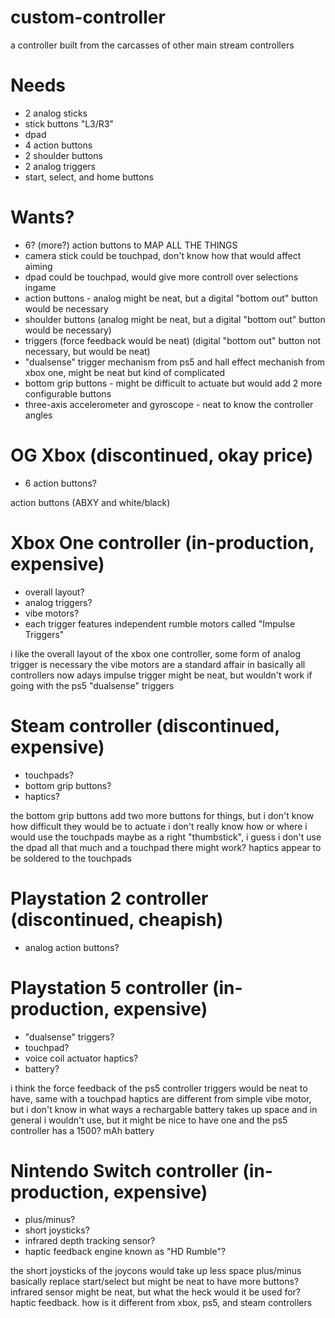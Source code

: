 # custom-controller
a controller built from the carcasses of other main stream controllers

# Needs
* 2 analog sticks
* stick buttons "L3/R3"
* dpad
* 4 action buttons
* 2 shoulder buttons
* 2 analog triggers
* start, select, and home buttons

# Wants?
* 6? (more?) action buttons to MAP ALL THE THINGS
* camera stick could be touchpad, don't know how that would affect aiming
* dpad could be touchpad, would give more controll over selections ingame
* action buttons - analog might be neat, but a digital "bottom out" button would be necessary
* shoulder buttons (analog might be neat, but a digital "bottom out" button would be necessary)
* triggers (force feedback would be neat) (digital "bottom out" button not necessary, but would be neat)
* "dualsense" trigger mechanism from ps5 and hall effect mechanish from xbox one, might be neat but kind of complicated
* bottom grip buttons - might be difficult to actuate but would add 2 more configurable buttons
* three-axis accelerometer and gyroscope - neat to know the controller angles

# OG Xbox (discontinued, okay price)
* 6 action buttons?

action buttons (ABXY and white/black)

# Xbox One controller (in-production, expensive)
* overall layout?
* analog triggers?
* vibe motors?
* each trigger features independent rumble motors called "Impulse Triggers"

i like the overall layout of the xbox one controller, some form of analog trigger is necessary
the vibe motors are a standard affair in basically all controllers now adays
impulse trigger might be neat, but wouldn't work if going with the ps5 "dualsense" triggers

# Steam controller (discontinued, expensive)
* touchpads?
* bottom grip buttons?
* haptics?

the bottom grip buttons add two more buttons for things, but i don't know how difficult they would be to actuate
i don't really know how or where i would use the touchpads
maybe as a right "thumbstick", i guess i don't use the dpad all that much and a touchpad there might work?
haptics appear to be soldered to the touchpads

# Playstation 2 controller (discontinued, cheapish)
* analog action buttons?

# Playstation 5 controller (in-production, expensive)
* "dualsense" triggers?
* touchpad?
* voice coil actuator haptics?
* battery?

i think the force feedback of the ps5 controller triggers would be neat to have, same with a touchpad
haptics are different from simple vibe motor, but i don't know in what ways
a rechargable battery takes up space and in general i wouldn't use, but it might be nice to have one and the ps5 controller has a 1500? mAh battery

# Nintendo Switch controller (in-production, expensive)
* plus/minus?
* short joysticks?
* infrared depth tracking sensor?
* haptic feedback engine known as "HD Rumble"?

the short joysticks of the joycons would take up less space
plus/minus basically replace start/select but might be neat to have more buttons?
infrared sensor might be neat, but what the heck would it be used for?
haptic feedback. how is it different from xbox, ps5, and steam controllers